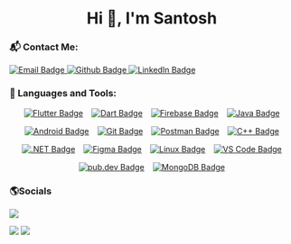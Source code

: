 <h1 align="center">Hi 👋, I'm Santosh</h1>
  
### 📬 Contact Me:
<div id="badges">
  <a href="mailto:about@dahal-santosh.com.np">
    <img src="https://img.shields.io/badge/Email-D14836?style=for-the-badge&logo=gmail&logoColor=white" alt="Email Badge"/>
  </a>
  <a href="https://github.com/saantdahal">
    <img src="https://img.shields.io/badge/Github-white?style=for-the-badge&logo=Github&logoColor=black" alt="Github Badge"/>
  </a>
<a href="https://www.linkedin.com/in/santosh-dahal-83559b298/">
  <img src="https://img.shields.io/badge/LinkedIn-blue?style=for-the-badge&logo=linkedin&logoColor=white" alt="LinkedIn Badge"/>
</a>
</div>

### 🌟 Languages and Tools:
<div align="center" style="display: flex; flex-wrap: wrap; justify-content: center; gap: 15px;">
  
  <!-- Flutter -->
  <a href="https://flutter.dev/" target="_blank">
    <img src="https://img.shields.io/badge/Flutter-%2302569B.svg?style=for-the-badge&logo=flutter&logoColor=white" alt="Flutter Badge"/>
  </a>
  
  <!-- Dart -->
  <a href="https://dart.dev/" target="_blank">
    <img src="https://img.shields.io/badge/Dart-%230175C2.svg?style=for-the-badge&logo=dart&logoColor=white" alt="Dart Badge"/>
  </a>
  
  <!-- Firebase -->
  <a href="https://firebase.google.com/" target="_blank">
    <img src="https://img.shields.io/badge/Firebase-%23FFCA28.svg?style=for-the-badge&logo=firebase&logoColor=black" alt="Firebase Badge"/>
  </a>
  
  <!-- Java -->
  <a href="https://www.java.com/" target="_blank">
    <img src="https://img.shields.io/badge/Java-%23007396.svg?style=for-the-badge&logo=java&logoColor=white" alt="Java Badge"/>
  </a>
  
  <!-- Android -->
  <a href="https://developer.android.com/" target="_blank">
    <img src="https://img.shields.io/badge/Android-%233DDC84.svg?style=for-the-badge&logo=android&logoColor=white" alt="Android Badge"/>
  </a>
  
  <!-- Git -->
  <a href="https://git-scm.com/" target="_blank">
    <img src="https://img.shields.io/badge/Git-%23F05032.svg?style=for-the-badge&logo=git&logoColor=white" alt="Git Badge"/>
  </a>
  
  <!-- Postman -->
  <a href="https://www.postman.com/" target="_blank">
    <img src="https://img.shields.io/badge/Postman-%23FF6C37.svg?style=for-the-badge&logo=postman&logoColor=white" alt="Postman Badge"/>
  </a>
  
  <!-- C++ -->
  <a href="https://isocpp.org/" target="_blank">
    <img src="https://img.shields.io/badge/C++-%2300599C.svg?style=for-the-badge&logo=cplusplus&logoColor=white" alt="C++ Badge"/>
  </a>
  
  <!-- .NET -->
  <a href="https://dotnet.microsoft.com/" target="_blank">
    <img src="https://img.shields.io/badge/.NET-%23512BD4.svg?style=for-the-badge&logo=dotnet&logoColor=white" alt=".NET Badge"/>
  </a>
  
  <!-- Figma -->
  <a href="https://www.figma.com/" target="_blank">
    <img src="https://img.shields.io/badge/Figma-%23F24E1E.svg?style=for-the-badge&logo=figma&logoColor=white" alt="Figma Badge"/>
  </a>
  
  <!-- Linux -->
  <a href="https://www.linux.org/" target="_blank">
    <img src="https://img.shields.io/badge/Linux-%23FCC624.svg?style=for-the-badge&logo=linux&logoColor=black" alt="Linux Badge"/>
  </a>
  
  <!-- VS Code -->
  <a href="https://code.visualstudio.com/" target="_blank">
    <img src="https://img.shields.io/badge/VS%20Code-%23007ACC.svg?style=for-the-badge&logo=visual-studio-code&logoColor=white" alt="VS Code Badge"/>
  </a>
  
  <!-- pub.dev -->
  <a href="https://pub.dev/" target="_blank">
    <img src="https://img.shields.io/badge/pub.dev-%2337517F.svg?style=for-the-badge&logo=dart&logoColor=white" alt="pub.dev Badge"/>
  </a>
  
  <!-- MongoDB -->
  <a href="https://www.mongodb.com/" target="_blank">
    <img src="https://img.shields.io/badge/MongoDB-%234DB33D.svg?style=for-the-badge&logo=mongodb&logoColor=white" alt="MongoDB Badge"/>
  </a>
</div>




### 🌎Socials
![](http://github-profile-summary-cards.vercel.app/api/cards/profile-details?username=saantdahal&theme=github_dark)

![](http://github-profile-summary-cards.vercel.app/api/cards/stats?username=saantdahal&theme=github_dark)
![](http://github-profile-summary-cards.vercel.app/api/cards/productive-time?username=saantdahal&theme=github_dark&utcOffset=8)

 


